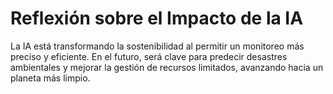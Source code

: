 # Reflexión sobre el Impacto de la IA

La IA está transformando la sostenibilidad al permitir un monitoreo más preciso y eficiente. En el futuro, será clave para predecir desastres ambientales y mejorar la gestión de recursos limitados, avanzando hacia un planeta más limpio.
